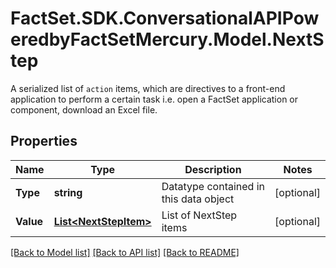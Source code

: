 # FactSet.SDK.ConversationalAPIPoweredbyFactSetMercury.Model.NextStep
A serialized list of `action` items, which are directives to a front-end application to perform a certain task i.e. open a FactSet application or component, download an Excel file. 

## Properties

Name | Type | Description | Notes
------------ | ------------- | ------------- | -------------
**Type** | **string** | Datatype contained in this data object | [optional] 
**Value** | [**List&lt;NextStepItem&gt;**](NextStepItem.md) | List of NextStep items | [optional] 

[[Back to Model list]](../README.md#documentation-for-models) [[Back to API list]](../README.md#documentation-for-api-endpoints) [[Back to README]](../README.md)

